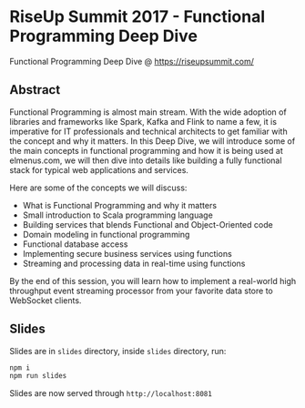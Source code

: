# RiseUp Summit 2017 - Functional Programming Deep Dive

Functional Programming Deep Dive @ https://riseupsummit.com/

## Abstract

Functional Programming is almost main stream. With the wide adoption of libraries and frameworks like Spark, Kafka and Flink to name a few, it is imperative for IT professionals and technical architects to get familiar with the concept and why it matters.
In this Deep Dive, we will introduce some of the main concepts in functional programming and how it is being used at elmenus.com, we will then dive into details like building a fully functional stack for typical web applications and services.

Here are some of the concepts we will discuss:

- What is Functional Programming and why it matters
- Small introduction to Scala programming language
- Building services that blends Functional and Object-Oriented code
- Domain modeling in functional programming
- Functional database access
- Implementing secure business services using functions
- Streaming and processing data in real-time using functions 

By the end of this session, you will learn how to implement a real-world high throughput event streaming processor from your favorite data store to WebSocket clients.

## Slides

Slides are in `slides` directory, inside `slides` directory, run:

```bash
npm i
npm run slides
```

Slides are now served through `http://localhost:8081`

